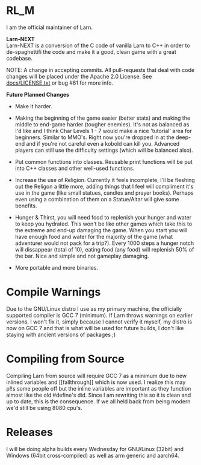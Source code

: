 
# RL_M
I am the official maintainer of Larn.

<b>Larn-NEXT</b></br>
Larn-NEXT is a conversion of the C code of vanilla Larn to C++ in order to de-spaghettifi the
code and make it a good, clean game with a great codebase.

NOTE: A change in accepting commits.  All pull-requests that deal with code changes
will be placed under the Apache 2.0 License.  See [docs/LICENSE.txt](https://github.com/atsb/RL_M/blob/master/docs/LICENSE.txt) or bug #61 for more info.

<b>Future Planned Changes</b>
* Make it harder.
 
* Making the beginning of the game easier (better stats) and making the middle to end-game harder (tougher enemies).
  It's not as balanced as I'd like and I think Char Levels 1 - 7 would make a nice 'tutorial' area for beginners.
  Similar to MMO's.  Right now you're dropped in at the deep-end and if you're not careful even a kobold can kill you.
  Advanced players can still use the difficulty settings (which will be balanced also).
  
* Put common functions into classes.  Reusable print functions will be put into C++ classes and other
well-used functions.

* Increase the use of Religion.  Currently it feels incomplete, I'll be fleshing out the Religon a little more, adding things
that I feel will compliment it's use in the game (like small statues, candles and prayer books).  Perhaps even using a combination of them on a Statue/Altar will give some benefits.

* Hunger & Thirst, you will need food to replenish your hunger and water to keep you hydrated.  This won't be like other games
which take this to the extreme and end-up damaging the game.  When you start you will have enough food and water for the majority of the game (what adventurer would not pack for a trip?).  Every 1000 steps a hunger notch will dissappear (total of 10), eating food (any food) will replenish 50% of the bar.  Nice and simple and not gameplay damaging.

* More portable and more binaries.

# Compile Warnings #
Due to the GNU/Linux distro I use as my primary machine, the officially supported compiler is GCC 7 (minimum).  If Larn throws warnings on earlier versions, I won't fix it, simply because I cannot verify it myself, my distro is now on GCC 7 and that is what will be used for future builds, I don't like staying with ancient versions of packages ;)

# Compiling from Source #
Compiling Larn from source will require GCC 7 as a minimum due to new inlined variables and [[fallthrough]] which is now used.  I realize this may p!!s some people off but the inline variables are important as they function almost like the old #define's did.  Since I am rewriting this so it is clean and up to date, this is the consequence.  If we all held back from being modern we'd still be using 8080 cpu's.

# Releases #
I will be doing alpha builds every Wednesday for GNU/Linux (32bit) and Windows (64bit cross-compiled) as well as arm generic and aarch64.
